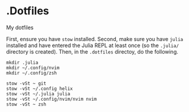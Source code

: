 # .Dotfiles
My dotfiles

First, ensure you have `stow` installed.
Second, make sure you have `julia` installed and have entered the Julia REPL at least once
(so the `.julia/` directory is created).
Then, in the `.dotfiles` directoy, do the following.
```
mkdir .julia
mkdir ~/.config/nvim
mkdir ~/.config/zsh

stow -vSt ~ git
stow -vSt ~/.config helix
stow -vSt ~/.julia julia
stow -vSt ~/.config/nvim/nvim nvim
stow -vSt ~ zsh
```
